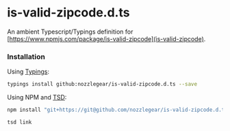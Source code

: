 # is-valid-zipcode.d.ts

An ambient Typescript/Typings definition for [https://www.npmjs.com/package/is-valid-zipcode](is-valid-zipcode).

### Installation

Using [Typings](https://github.com/typings/typings):

```bash
typings install github:nozzlegear/is-valid-zipcode.d.ts --save
```

Using NPM and [TSD](https://github.com/Definitelytyped/tsd):

```bash
npm install "git+https://git@github.com/nozzlegear/is-valid-zipcode.d.ts.git"

tsd link
```